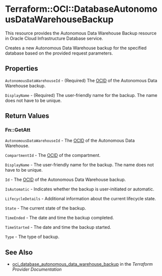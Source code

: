 # Terraform::OCI::DatabaseAutonomousDataWarehouseBackup

This resource provides the Autonomous Data Warehouse Backup resource in Oracle Cloud Infrastructure Database service.

Creates a new Autonomous Data Warehouse backup for the specified database based on the provided request parameters.

## Properties

`AutonomousDataWarehouseId` - (Required) The [OCID](https://docs.cloud.oracle.com/iaas/Content/General/Concepts/identifiers.htm) of the Autonomous Data Warehouse backup.

`DisplayName` - (Required) The user-friendly name for the backup. The name does not have to be unique.


## Return Values

### Fn::GetAtt

`AutonomousDataWarehouseId` - The [OCID](https://docs.cloud.oracle.com/iaas/Content/General/Concepts/identifiers.htm) of the Autonomous Data Warehouse.

`CompartmentId` - The [OCID](https://docs.cloud.oracle.com/iaas/Content/General/Concepts/identifiers.htm) of the compartment.

`DisplayName` - The user-friendly name for the backup. The name does not have to be unique.

`Id` - The [OCID](https://docs.cloud.oracle.com/iaas/Content/General/Concepts/identifiers.htm) of the Autonomous Data Warehouse backup.

`IsAutomatic` - Indicates whether the backup is user-initiated or automatic.

`LifecycleDetails` - Additional information about the current lifecycle state.

`State` - The current state of the backup.

`TimeEnded` - The date and time the backup completed.

`TimeStarted` - The date and time the backup started.

`Type` - The type of backup.

## See Also

* [oci_database_autonomous_data_warehouse_backup](https://www.terraform.io/docs/providers/oci/r/database_autonomous_data_warehouse_backup.html) in the _Terraform Provider Documentation_